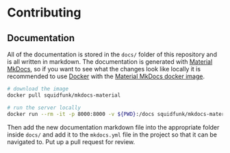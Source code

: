 # Contributing

## Documentation 

All of the documentation is stored in the `docs/` folder of this repository and is all written in markdown. The documentation is generated with [Material MkDocs](https://squidfunk.github.io/mkdocs-material/), so if you want to see what the changes look like locally it is recommended to use [Docker](https://www.docker.com) with the [Material MkDocs docker image](https://squidfunk.github.io/mkdocs-material/getting-started/#with-docker). 

```bash
# download the image
docker pull squidfunk/mkdocs-material

# run the server locally 
docker run --rm -it -p 8000:8000 -v ${PWD}:/docs squidfunk/mkdocs-material
```

Then add the new documentation markdown file into the appropriate folder inside `docs/` and add it to the `mkdocs.yml` file in the project so that it can be navigated to. Put up a pull request for review. 